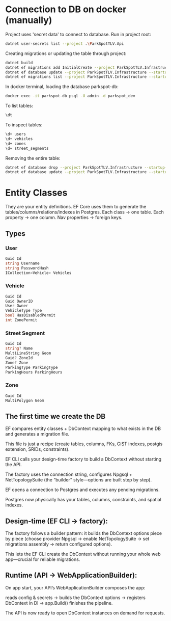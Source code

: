 ﻿# Connection to DB on docker (manually)

Project uses 'secret data' to connect to database. Run in project root:
```bash
dotnet user-secrets list --project .\ParkSpotTLV.Api
```

Creating migrations or updating the table through project:
```bash
dotnet build
dotnet ef migrations add InitialCreate --project ParkSpotTLV.Infrastructure --startup-project ParkSpotTLV.Api
dotnet ef database update --project ParkSpotTLV.Infrastructure --startup-project ParkSpotTLV.Api
dotnet ef migrations list --project ParkSpotTLV.Infrastructure --startup-project ParkSpotTLV.Api
```

In docker terminal, loading the database parkspot-db:
```bash
docker exec -it parkspot-db psql -U admin -d parkspot_dev
```

To list tables:
```bash
\dt
```

To inspect tables:
```bash
\d+ users
\d+ vehicles
\d+ zones
\d+ street_segments
```

Removing the entire table:
```bash
dotnet ef database drop --project ParkSpotTLV.Infrastructure --startup-project ParkSpotTLV.Api
dotnet ef database update --project ParkSpotTLV.Infrastructure --startup-project ParkSpotTLV.Api
```

# Entity Classes
They are your entity definitions. 
EF Core uses them to generate the tables/columns/relations/indexes in Postgres.
Each class → one table. Each property → one column. Nav properties → foreign keys.


## Types

### User
```cs
Guid Id
string Username
string PasswordHash
ICollection<Vehicle> Vehicles
```

### Vehicle
```cs
Guid Id
Guid OwnerID
User Owner
VehicleType Type
bool HasDisabledPermit
int ZonePermit
```

### Street Segment
```cs
Guid Id
string? Name
MultiLineString Geom
Guid? ZoneId
Zone? Zone
ParkingType ParkingType
ParkingHours ParkingHours
```

### Zone
```cs
Guid Id
MultiPolygon Geom
```



## The first time we create the DB
EF compares entity classes + DbContext mapping to what exists in the DB and generates a migration file.

This file is just a recipe (create tables, columns, FKs, GiST indexes, postgis extension, SRIDs, constraints).

EF CLI calls your design-time factory to build a DbContext without starting the API.

The factory uses the connection string, configures Npgsql + NetTopologySuite (the “builder” style—options are built step by step).

EF opens a connection to Postgres and executes any pending migrations.

Postgres now physically has your tables, columns, constraints, and spatial indexes.

## Design-time (EF CLI → factory):

The factory follows a builder pattern: it builds the DbContext options piece by piece (choose provider Npgsql → enable NetTopologySuite → set migrations assembly → return configured options).

This lets the EF CLI create the DbContext without running your whole web app—crucial for reliable migrations.

## Runtime (API → WebApplicationBuilder):

On app start, your API’s WebApplicationBuilder composes the app:

reads config & secrets → builds the DbContext options → registers DbContext in DI → app.Build() finishes the pipeline.

The API is now ready to open DbContext instances on demand for requests.




